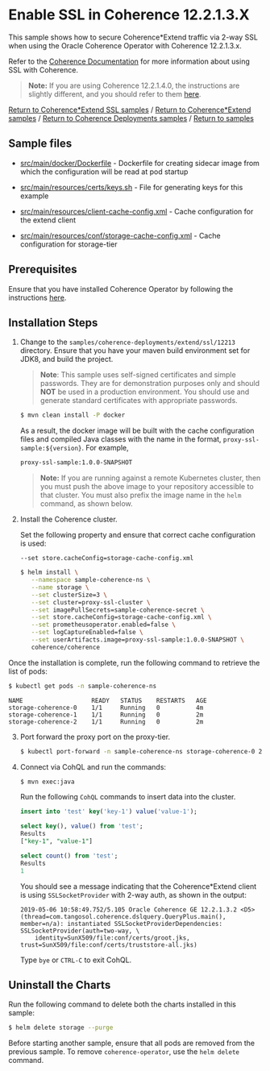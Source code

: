 # Enable SSL in Coherence 12.2.1.3.X

This sample shows how to secure Coherence*Extend traffic via 2-way SSL when using the Oracle Coherence
Operator with Coherence 12.2.1.3.x.

Refer to the [Coherence Documentation](https://docs.oracle.com/middleware/12213/coherence/secure/securing-extend-client-connections.htm) for more information about using SSL with Coherence.

> **Note:** If you are using Coherence 12.2.1.4.0, the instructions are slightly different, and
> you should refer to them [here](../12214/).

[Return to Coherence*Extend SSL samples](../) / [Return to Coherence*Extend samples](../../) / [Return to Coherence Deployments samples](../../../) / [Return to samples](../../../README.md#list-of-samples)

## Sample files

* [src/main/docker/Dockerfile](src/main/docker/Dockerfile) - Dockerfile for creating sidecar image from which the configuration will be read at pod startup

* [src/main/resources/certs/keys.sh](src/main/resources/conf/certs/keys.sh) - File for generating keys for this example  

* [src/main/resources/client-cache-config.xml](src/main/resources/client-cache-config.xml) - Cache configuration for the extend client

* [src/main/resources/conf/storage-cache-config.xml](src/main/resources/conf/storage-cache-config.xml) - Cache configuration for storage-tier

## Prerequisites

Ensure that you have installed Coherence Operator by following the instructions [here](../../../README.md#install-the-coherence-operator).

## Installation Steps

1. Change to the `samples/coherence-deployments/extend/ssl/12213` directory. Ensure that you have your maven build environment set for JDK8, and build the project.

   > **Note**: This sample uses self-signed certificates and simple passwords. They are for demonstration
   > purposes only and should **NOT** be used in a production environment.
   > You should use and generate standard certificates with appropriate passwords.

   ```bash
   $ mvn clean install -P docker
   ```

   As a result, the docker image will be built with the cache configuration files and compiled Java classes with the name in the format, `proxy-ssl-sample:${version}`. For example,

   ```bash
   proxy-ssl-sample:1.0.0-SNAPSHOT
   ```

   > **Note:** If you are running against a remote Kubernetes cluster, then you must
   > push the above image to your repository accessible to that cluster. You must also
   > prefix the image name in the `helm` command, as shown below.

2. Install the Coherence cluster.

   Set the following property and ensure that correct cache configuration is used:

   `--set store.cacheConfig=storage-cache-config.xml`


   ```bash
   $ helm install \
      --namespace sample-coherence-ns \
      --name storage \
      --set clusterSize=3 \
      --set cluster=proxy-ssl-cluster \
      --set imagePullSecrets=sample-coherence-secret \
      --set store.cacheConfig=storage-cache-config.xml \
      --set prometheusoperator.enabled=false \
      --set logCaptureEnabled=false \
      --set userArtifacts.image=proxy-ssl-sample:1.0.0-SNAPSHOT \
      coherence/coherence
   ```

  Once the installation is complete, run the following command to retrieve the list of pods:

   ```bash
   $ kubectl get pods -n sample-coherence-ns
   ```
   ```console
   NAME                   READY   STATUS    RESTARTS   AGE
   storage-coherence-0    1/1     Running   0          4m
   storage-coherence-1    1/1     Running   0          2m   
   storage-coherence-2    1/1     Running   0          2m
   ```   

3. Port forward the proxy port on the proxy-tier.

   ```bash
   $ kubectl port-forward -n sample-coherence-ns storage-coherence-0 20000:20000
   ```

4. Connect via CohQL and run the commands:

   ```bash
   $ mvn exec:java
   ```

   Run the following `CohQL` commands to insert data into the cluster.

   ```sql
   insert into 'test' key('key-1') value('value-1');
   ```

    ```sql
    select key(), value() from 'test';
    Results
    ["key-1", "value-1"]

    select count() from 'test';
    Results
    1
    ```
   You should see a message indicating that the Coherence*Extend client is using  `SSLSocketProvider` with 2-way auth, as shown in the output:

   ```console
   2019-05-06 10:58:49.752/5.105 Oracle Coherence GE 12.2.1.3.2 <D5> (thread=com.tangosol.coherence.dslquery.QueryPlus.main(), member=n/a): instantiated SSLSocketProviderDependencies: SSLSocketProvider(auth=two-way, \
       identity=SunX509/file:conf/certs/groot.jks, trust=SunX509/file:conf/certs/truststore-all.jks)
   ```

   Type `bye` or `CTRL-C` to exit CohQL.  

## Uninstall the Charts

Run the following command to delete both the charts installed in this sample:

```bash
$ helm delete storage --purge
```

Before starting another sample, ensure that all  pods are removed from the previous sample. To remove `coherence-operator`, use the `helm delete` command.
